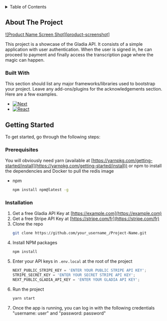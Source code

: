 <!-- TABLE OF CONTENTS -->
<details>
  <summary>Table of Contents</summary>
  <ol>
    <li>
      <a href="#about-the-project">About The Project</a>
      <ul>
        <li><a href="#built-with">Built With</a></li>
      </ul>
    </li>
    <li>
      <a href="#getting-started">Getting Started</a>
      <ul>
        <li><a href="#prerequisites">Prerequisites</a></li>
        <li><a href="#installation">Installation</a></li>
      </ul>
    </li>
    <li><a href="#usage">Usage</a></li>
  </ol>
</details>

<!-- ABOUT THE PROJECT -->

## About The Project

[![Product Name Screen Shot][product-screenshot]](https://example.com)

This project is a showcase of the Gladia API. It consists of a simple application with user authentication. When the user is signed in, he can proceed to payment and finally access the transcription page where the magic can happen.

### Built With

This section should list any major frameworks/libraries used to bootstrap your project. Leave any add-ons/plugins for the acknowledgements section. Here are a few examples.

- [![Next][Next.js]][Next-url]
- [![React][React.js]][React-url]

<!-- GETTING STARTED -->

## Getting Started

To get started, go through the following steps:

### Prerequisites

You will obviously need yarn (available at [https://yarnpkg.com/getting-started/install](https://yarnpkg.com/getting-started/install)) or npm to install the dependencies and Docker to pull the redis image

- npm
  ```sh
  npm install npm@latest -g
  ```

### Installation

1. Get a free Gladia API Key at [https://example.com](https://example.com)
2. Get a free Stripe API Key at [https://stripe.com/fr](https://stripe.com/fr)
3. Clone the repo
   ```sh
   git clone https://github.com/your_username_/Project-Name.git
   ```
4. Install NPM packages
   ```sh
   npm install
   ```
5. Enter your API keys in `.env.local` at the root of the project
   ```js
   NEXT_PUBLIC_STRIPE_KEY = 'ENTER YOUR PUBLIC STRIPE API KEY';
   STRIPE_SECRET_KEY = 'ENTER YOUR SECRET STRIPE API KEY';
   NEXT_PUBLIC_GLADIA_API_KEY = 'ENTER YOUR GLADIA API KEY';
   ```
6. Run the project
   ```sh
   yarn start
   ```
7. Once the app is running, you can log in with the following credentials "username: user" and "password: password"

<!-- MARKDOWN LINKS & IMAGES -->
<!-- https://www.markdownguide.org/basic-syntax/#reference-style-links -->

[Next.js]: https://img.shields.io/badge/next.js-000000?style=for-the-badge&logo=nextdotjs&logoColor=white
[Next-url]: https://nextjs.org/
[React.js]: https://img.shields.io/badge/React-20232A?style=for-the-badge&logo=react&logoColor=61DAFB
[React-url]: https://reactjs.org/
